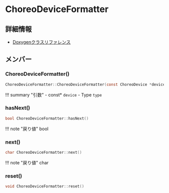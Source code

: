 # ChoreoDeviceFormatter



## 詳細情報

- [Doxygenクラスリファレンス](https://lang-ship.com/reference/Arduino/latest/class_choreo_device_formatter.html)

## メンバー



### ChoreoDeviceFormatter()



```c
ChoreoDeviceFormatter::ChoreoDeviceFormatter(const ChoreoDevice *device, Type type)
```

!!! summary "引数"
	- const* `device` 
	- Type `type` 



### hasNext()



```c
bool ChoreoDeviceFormatter::hasNext()
```

!!! note "戻り値"
	bool



### next()



```c
char ChoreoDeviceFormatter::next()
```

!!! note "戻り値"
	char



### reset()



```c
void ChoreoDeviceFormatter::reset()
```



